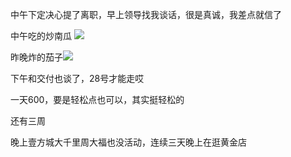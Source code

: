 中午下定决心提了离职，早上领导找我谈话，很是真诚，我差点就信了

中午吃的炒南瓜
![](http://upload-images.jianshu.io/upload_images/6904315-cc5bcf40cca0f0fe.jpg?imageMogr2/auto-orient/strip%7CimageView2/2/w/1080/q/50)

昨晚炸的茄子![](http://upload-images.jianshu.io/upload_images/6904315-b1090785b864e81f.jpg?imageMogr2/auto-orient/strip%7CimageView2/2/w/1080/q/50)

下午和交付也谈了，28号才能走哎


一天600，要是轻松点也可以，其实挺轻松的


还有三周

晚上壹方城大千里周大福也没活动，连续三天晚上在逛黄金店
